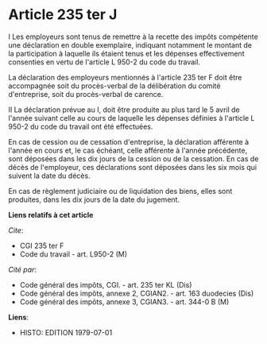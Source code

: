 # Article 235 ter J

I  Les employeurs sont tenus de remettre à la recette des impôts compétente une déclaration en double exemplaire, indiquant
notamment le montant de la participation à laquelle ils étaient tenus et les dépenses effectivement consenties en vertu de
l'article L 950-2 du code du travail.

La déclaration des employeurs mentionnés à l'article 235 ter F doit être accompagnée soit du procès-verbal de la délibération
du comité d'entreprise, soit du procès-verbal de carence.

II  La déclaration prévue au I, doit être produite au plus tard le 5 avril de l'année suivant celle au cours de laquelle les
dépenses définies à l'article L 950-2 du code du travail ont été effectuées.

En cas de cession ou de cessation d'entreprise, la déclaration afférente à l'année en cours et, le cas échéant, celle
afférente à l'année précédente, sont déposées dans les dix jours de la cession ou de la cessation. En cas de décès de
l'employeur, ces déclarations sont déposées dans les six mois qui suivent la date du décès.

En cas de règlement judiciaire ou de liquidation des biens, elles sont produites, dans les dix jours de la date du jugement.

**Liens relatifs à cet article**

_Cite_:

  - CGI 235 ter F
  - Code du travail - art. L950-2 (M)

_Cité par_:

  - Code général des impôts, CGI. - art. 235 ter KL (Dis)
  - Code général des impôts, annexe 2, CGIAN2. - art. 163 duodecies (Dis)
  - Code général des impôts, annexe 3, CGIAN3. - art. 344-0 B (M)

**Liens**:

  - HISTO: EDITION 1979-07-01
